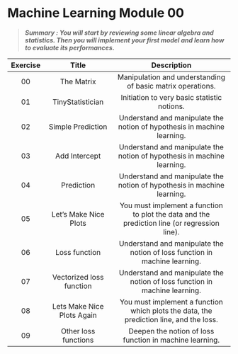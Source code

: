 # Machine Learning Module 00

> ***Summary : You will start by reviewing some linear algebra and statistics. Then you will implement your first model and learn how to evaluate its performances.***

| Exercise |           Title            |                         Description                          |
| :------: | :------------------------: | :----------------------------------------------------------: |
|    00    |         The Matrix         |  Manipulation and understanding of basic matrix operations.  |
|    01    |      TinyStatistician      |         Initiation to very basic statistic notions.          |
|    02    |     Simple Prediction      | Understand and manipulate the notion of hypothesis in machine learning. |
|    03    |       Add Intercept        | Understand and manipulate the notion of hypothesis in machine learning. |
|    04    |         Prediction         | Understand and manipulate the notion of hypothesis in machine learning. |
|    05    |   Let’s Make Nice Plots    | You must implement a function to plot the data and the prediction line (or regression line). |
|    06    |       Loss function        | Understand and manipulate the notion of loss function in machine learning. |
|    07    |  Vectorized loss function  | Understand and manipulate the notion of loss function in machine learning. |
|    08    | Lets Make Nice Plots Again | You must implement a function which plots the data, the prediction line, and the loss. |
|    09    |    Other loss functions    |   Deepen the notion of loss function in machine learning.    |
